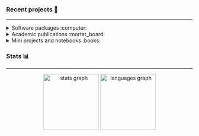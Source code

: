 ### Recent projects :open_file_folder:
-----
<details>
  <summary>Software packages :computer:</summary>

  | Package  | Description | Links |
  | -------- | ----------- | ----- |
  | **ReducedExperiment**  | An R package that implements classes for applying and manipulating the results of dimensionality reduction | [![GitHub](https://img.shields.io/badge/github-171515?style=for-the-badge&logo=github&logoColor=white)](https://github.com/jackgisby/ReducedExperiment) |
  | **DeepMet** | A command line application written in Python for training and applying deep one-class models to molecular data | [![GitHub](https://img.shields.io/badge/github-171515?style=for-the-badge&logo=github&logoColor=white)](https://github.com/jackgisby/DeepMet) |
  | **packFinder**    | An R package for detecting a special type of transposon (genetic material that can move around and replicate itself) in genome sequence data | [![GitHub](https://img.shields.io/badge/github-171515?style=for-the-badge&logo=github&logoColor=white)](https://github.com/jackgisby/packFinder) [![Bioconductor](https://img.shields.io/badge/-bioconductor-green?style=for-the-badge&logoColor=%230e9558)](https://bioconductor.org/packages/release/bioc/html/packFinder.html) |


</details>

<details>
  <summary>Academic publications :mortar_board:</summary>

  | Description | Links |
  | ----------- | ----- |
  | Mining high-dimensional biological datasets to understand the response to COVID-19 | [Nature Comms](https://www.nature.com/articles/s41467-022-35454-4) |
  | Predicting critical illness for COVID-19 patients | [Nature Comms](https://www.nature.com/articles/s41467-024-44986-w) |
  | Modelling the temporal profiles of proteins during COVID-19 | [eLife](https://elifesciences.org/articles/64827) |
  <!-- To add: trauma -->

</details>

<details>
  <summary>Mini projects and notebooks :books:</summary>

  | Description | Links |
  | ----------- | ----- |
  | Processing TfL data for bike usage with Google Cloud Platform | [![GitHub](https://img.shields.io/badge/github-171515?style=for-the-badge&logo=github&logoColor=white)](https://github.com/jackgisby/tfl-bikes-data-pipeline) |
  | A comparison of time series forecasting methods | [![Kaggle](https://img.shields.io/badge/Kaggle-20BEFF?style=for-the-badge&logo=Kaggle&logoColor=white)](https://www.kaggle.com/code/jackgisby/rohlik-orders-model-comparison-lightgbm-lstm) [![GitHub](https://img.shields.io/badge/github-171515?style=for-the-badge&logo=github&logoColor=white)](https://github.com/jackgisby/mini_projects/blob/main/rohlik_orders_forecasting/rohlik_orders_notebook.ipynb) |
  <!-- To add:
  * Trauma expression -->
</details>


### Stats :bar_chart:
-----

<div align="center">
  <img src="https://github-readme-stats.vercel.app/api?username=jackgisby&hide_title=false&hide_rank=true&show_icons=true&include_all_commits=true&count_private=true&hide=issues,contribs&disable_animations=false&theme=github_dark_dimmed&locale=en&hide_border=false" height="150" alt="stats graph"  />
  <!-- &custom_title=GitHub%20Stats -->
  <img src="https://github-readme-stats.vercel.app/api/top-langs?username=jackgisby&locale=en&hide_title=false&layout=compact&card_width=320&langs_count=6&size_weight=0.25&count_weight=0.75&theme=github_dark_dimmed&hide_border=false" height="150" alt="languages graph"  />
</div>

<!-- &hide=jupyter%20notebook -->
